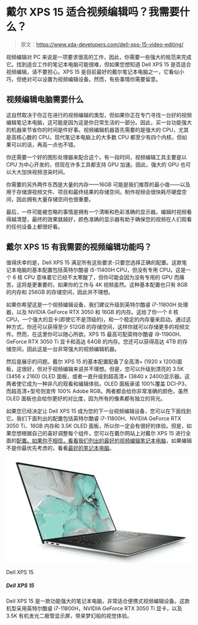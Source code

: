 # 戴尔 XPS 15 适合视频编辑吗？我需要什么？

> 原文：<https://www.xda-developers.com/dell-xps-15-video-editing/>

视频编辑对 PC 来说是一项要求很高的工作，因此，你需要一些强大的规范来完成它。找到适合工作的笔记本电脑可能很难，但如果您想知道 Dell XPS 15 是否适合视频编辑，请不要担心。XPS 15 是目前最好的戴尔笔记本电脑之一，它看似小巧，但绝对可以设置为视频编辑设备。然而，有些事情你需要留意。

## 视频编辑电脑需要什么

这自然取决于你正在进行的视频编辑的类型，但如果你正在专门寻找一台好的视频编辑笔记本电脑，这可能是因为这是你日常生活的一部分。因此，买一台功能强大的机器来节省你的时间是件好事。视频编辑机器首先需要的是强大的 CPU，尤其是高核心数的 CPU。现代笔记本电脑上的大多数 CPU 都至少有四个内核，但如果可以的话，再高一点也不错。

你还需要一个好的图形处理器来配合这个。有一段时间，视频编辑工具主要是以 CPU 为中心开发的，但现在许多工具都支持 GPU 加速。因此，强大的 GPU 也可以大大加快视频渲染时间。

你需要的另外两件东西是大量的内存——16GB 可能是我们推荐的最小值——以及用于存储源视频文件、项目和最终结果的存储空间。制作视频会很快耗尽硬盘空间，因此拥有大量存储空间也很重要。

最后，一件可能被忽略的事情是拥有一个清晰和色彩准确的显示器。编辑时视频看得越清楚，最终的效果就越好，颜色准确的显示器有助于确保您的视频在人们观看的任何设备上都很好看。

## 戴尔 XPS 15 有我需要的视频编辑功能吗？

值得庆幸的是，Dell XPS 15 满足所有这些要求-只要您选择正确的配置。这款笔记本电脑的基本配置包括英特尔酷睿 i5-11400H CPU，但没有专用 CPU。这是一个 6 核 CPU 意味着它已经不太寒酸了，但你可能会因为没有专用的 GPU 而痛苦。这将是更重要的，如果你的工作与 4K 视频虽然。这种基本配置也只有 8GB 的内存和 256GB 的存储空间，因此并不理想。

如果你希望这是一个视频编辑设备，我们建议升级到英特尔酷睿 i7-11800H 处理器，以及 NVIDIA GeForce RTX 3050 和 16GB 的内存。这给了你一个 8 核 CPU，一个强大的显卡(即使它不是顶级的)，和一个稳定的内存量来启动。通过这种方式，你还可以获得至少 512GB 的存储空间，这样你就可以存储更多的视频文件。然而，在这里你可以随心所欲。XPS 15 最高可配英特尔酷睿 i9-11900H、GeForce RTX 3050 Ti 显卡和高达 64GB 的内存。您还可以获得高达 4TB 的存储空间，因此这是一台非常强大的视频编辑机器。

然后是展示的问题。戴尔 XPS 15 的基本配置配备了全高清+ (1920 x 1200)面板，这很好，但对于视频编辑来说并不理想。但是，您可以升级到漂亮的 3.5K (3456 x 2160) OLED 面板，或者一直升级到超高清+ (3840 x 2400)显示器。这两者使它成为一种非凡的观看和编辑体验。OLED 面板承诺 100%覆盖 DCI-P3，而超高清+型号则宣传 100% Adobe RGB。两者都会给你非常准确的颜色，虽然 OLED 面板也会给你更好的对比度，因为所有的像素都有独立的背光。

如果您已经决定让 Dell XPS 15 成为您的下一台视频编辑设备，您可以在下面找到它。我们下面列出的配置包括英特尔酷睿 i7-11800H、NVIDIA GeForce RTX 3050 Ti、16GB 内存和 3.5K OLED 面板，所以你一定会有很好的体验。但是，如果您想根据自己的喜好调整每个组件，您可以在戴尔网站上对戴尔 XPS 15 进行全面的[配置。如果你不相信，看看我们列出的](https://www.anrdoezrs.net/links/100122946/type/dlg/sid/UUxdaUeUpU4742/https://www.dell.com/en-us/shop/dell-laptops/new-xps-15-touch-laptop/spd/xps-15-9510-laptop/xn9510ewwhh)[最好的视频编辑笔记本电脑](https://www.xda-developers.com/best-laptop-for-video-editing)，如果编辑不是你最优先考虑的，看看[最好的笔记本电脑](https://www.xda-developers.com/best-laptops/)。

 <picture>![The Dell XPS 15 is an incredibly powerful laptop that's perfect for a portable video editing rig. This model has an Intel Core i7-11800H, NVIDIA GeForce RTX 3050 Ti graphics, and a 3.5K OLED display for a fantastic visual experience.](img/55d7758710d3ebb83128d03789c24e4b.png)</picture> 

Dell XPS 15

##### Dell XPS 15

Dell XPS 15 是一款功能强大的笔记本电脑，非常适合便携式视频编辑设备。这款机型采用英特尔酷睿 i7-11800H，NVIDIA GeForce RTX 3050 Ti 显卡，以及 3.5K 有机发光二极管显示屏，带来梦幻般的视觉体验。